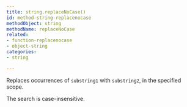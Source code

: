 ```yaml
---
title: string.replaceNoCase()
id: method-string-replacenocase
methodObject: string
methodName: replaceNoCase
related:
- function-replacenocase
- object-string
categories:
- string

---
```


Replaces occurrences of `substring1` with `substring2`, in the specified scope. 

The search is case-insensitive.